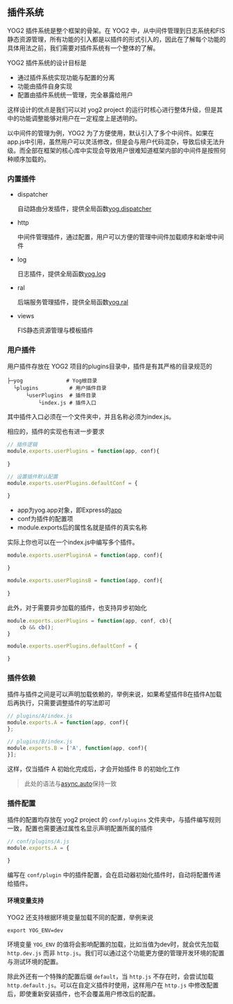 ---
---

## 插件系统


YOG2 插件系统是整个框架的骨架。在 YOG2 中，从中间件管理到日志系统和FIS静态资源管理，所有功能的引入都是以插件的形式引入的，因此在了解每个功能的具体用法之前，我们需要对插件系统有一个整体的了解。

YOG2 插件系统的设计目标是

- 通过插件系统实现功能与配置的分离
- 功能由插件自身实现
- 配置由插件系统统一管理，完全暴露给用户

这样设计的优点是我们可以对 yog2 project 的运行时核心进行整体升级，但是其中的功能调整能够对用户在一定程度上是透明的。

以中间件的管理为例，YOG2 为了方便使用，默认引入了多个中间件。如果在app.js中引用，虽然用户可以灵活修改，但是会与用户代码混杂，导致后续无法升级。而全部在框架的核心库中实现会导致用户很难知道框架内部的中间件是按照何种顺序加载的。

### 内置插件

- dispatcher

    自动路由分发插件，提供全局函数[yog.dispatcher](#yogdispatcher)

- http

    中间件管理插件，通过配置，用户可以方便的管理中间件加载顺序和新增中间件

- log

    日志插件，提供全局函数[yog.log](#yoglog)
  
- ral

    后端服务管理插件，提供全局函数[yog.ral](#yogral)

- views

    FIS静态资源管理与模板插件

### 用户插件

用户插件存放在 YOG2 项目的plugins目录中，插件是有其严格的目录规范的

```
├─yog              # Yog根目录
  └plugins          # 用户插件目录
      └userPlugins  # 插件目录
          └index.js # 插件入口
```

其中插件入口必须在一个文件夹中，并且名称必须为index.js。

相应的，插件的实现也有进一步要求

```javascript
// 插件逻辑
module.exports.userPlugins = function(app, conf){
    
}

// 设置插件默认配置
module.exports.userPlugins.defaultConf = {

}
```

- app为yog.app对象，即Express的[app](http://expressjs.com/4x/api.html#application)
- conf为插件的配置项
- module.exports后的属性名就是插件的真实名称

实际上你也可以在一个index.js中编写多个插件。

```javascript
module.exports.userPluginsA = function(app, conf){
    
}

module.exports.userPluginsB = function(app, conf){
    
}
```

此外，对于需要异步加载的插件，也支持异步初始化

```javascript
module.exports.userPlugins = function(app, conf, cb){
    cb && cb();
}

module.exports.userPlugins.defaultConf = {

}
```

### 插件依赖

插件与插件之间是可以声明加载依赖的，举例来说，如果希望插件B在插件A加载后再执行，只需要调整插件的写法即可

```javascript
// plugins/A/index.js
module.exports.A = function(app, conf){
};
```

```javascript
// plugins/B/index.js
module.exports.B = ['A', function(app, conf){
}];
```

这样，仅当插件 A 初始化完成后，才会开始插件 B 的初始化工作

> 此处的语法与[async.auto](https://github.com/caolan/async#auto)保持一致

### 插件配置

插件的配置均存放在 yog2 project 的 `conf/plugins` 文件夹中，与插件编写规则一致，配置也需要通过属性名显示声明配置所属的插件

```javascript
// conf/plugins/A.js
module.exports.A = {

}
```

编写在 `conf/plugin` 中的插件配置，会在启动器初始化插件时，自动将配置传递给插件。

#### 环境变量支持

YOG2 还支持根据环境变量加载不同的配置，举例来说

```
export YOG_ENV=dev
```

环境变量 `YOG_ENV` 的值将会影响配置的加载，比如当值为dev时，就会优先加载 `http.dev.js` 而非 `http.js`。我们可以通过这个功能更方便的管理开发环境的配置与测试环境的配置。

除此外还有一个特殊的配置后缀 `default`，当 `http.js` 不存在时，会尝试加载 `http.default.js`。可以在自定义插件时使用，这样用户在 `http.js` 中修改配置后，即使重新安装插件，也不会覆盖用户修改后的配置。

